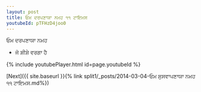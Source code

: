 ```yaml
---
layout: post
title: ਓਮ ਦਰਪਣਾਯਾ ਨਮਹ ੧੧ ਟਾਇਮਸ
youtubeId: pTFHzD4joo0
---
```

 
 
 ਓਮ ਦਰਪਣਾਯਾ ਨਮਹ  
 
 -  ਜੋ ਸ਼ੀਸ਼ੇ ਵਰਗਾ ਹੈ 
 
  
 
  
 
 
 
 
 
 


{% include youtubePlayer.html id=page.youtubeId %}
 
[Next]({{ site.baseurl }}{% link  split1/_posts/2014-03-04-ਓਮ ਸੁਸਵਾਪਣਾਯਾ ਨਮਹ ੧੧ ਟਾਇਮਸ.md%})
 
